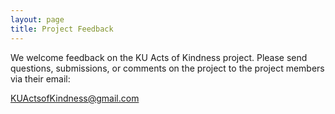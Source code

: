 ```yaml
---
layout: page
title: Project Feedback
---
```


We welcome feedback on the KU Acts of Kindness project. Please send questions, submissions, or comments on the project to the project members via their email: 

<KUActsofKindness@gmail.com>

